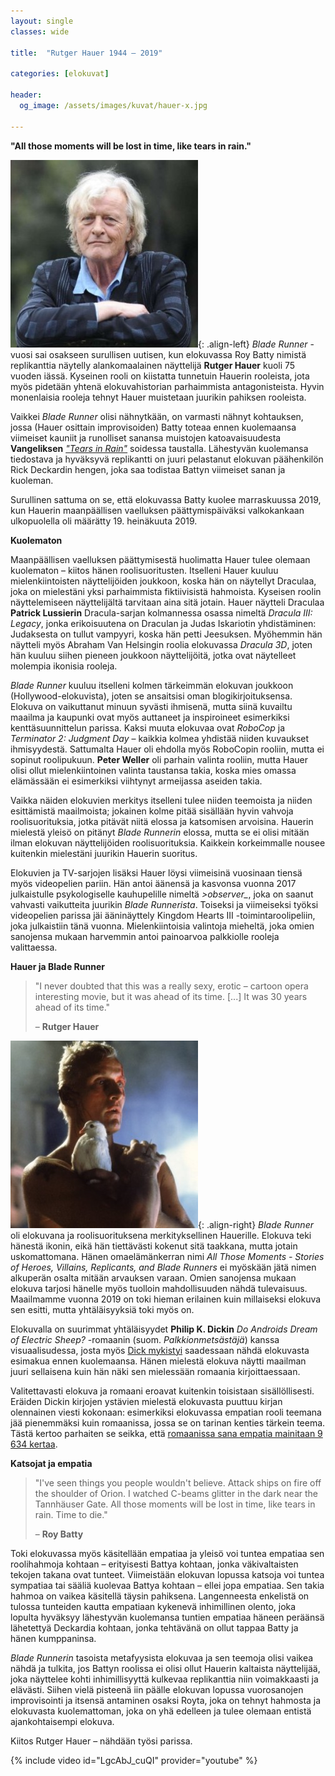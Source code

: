 ```yaml
---
layout: single
classes: wide

title:  "Rutger Hauer 1944 – 2019"

categories: [elokuvat]

header:
  og_image: /assets/images/kuvat/hauer-x.jpg

---
```


**"All those moments will be lost in time, like tears in rain."**

![Rutger Hauer](/assets/images/kuvat/hauer-2.jpg){: .align-left}
*Blade Runner* -vuosi sai osakseen surullisen uutisen, kun elokuvassa Roy Batty nimistä replikanttia näytelly alankomaalainen näyttelijä **Rutger Hauer** kuoli 75 vuoden iässä. Kyseinen rooli on kiistatta tunnetuin Hauerin rooleista, jota myös pidetään yhtenä elokuvahistorian parhaimmista antagonisteista. Hyvin monenlaisia rooleja tehnyt Hauer muistetaan juurikin pahiksen rooleista.

Vaikkei *Blade Runner* olisi nähnytkään, on varmasti nähnyt kohtauksen, jossa (Hauer osittain improvisoiden) Batty toteaa ennen kuolemaansa viimeiset kauniit ja runolliset sanansa muistojen katoavaisuudesta **Vangeliksen** [*"Tears in Rain"*](https://www.youtube.com/watch?v=8r7RWTaGezc) soidessa taustalla. Lähestyvän kuolemansa tiedostava ja hyväksyvä replikantti on juuri pelastanut elokuvan päähenkilön Rick Deckardin hengen, joka saa todistaa Battyn viimeiset sanan ja kuoleman.

Surullinen sattuma on se, että elokuvassa Batty kuolee marraskuussa 2019, kun Hauerin maanpäällisen vaelluksen päättymispäiväksi valkokankaan ulkopuolella oli määrätty 19. heinäkuuta 2019.

**Kuolematon**

Maanpäällisen vaelluksen päättymisestä huolimatta Hauer tulee olemaan kuolematon – kiitos hänen roolisuoritusten. Itselleni Hauer kuuluu mielenkiintoisten näyttelijöiden joukkoon, koska hän on näytellyt Draculaa, joka on mielestäni yksi parhaimmista fiktiivisistä hahmoista. Kyseisen roolin näyttelemiseen näyttelijältä tarvitaan aina sitä jotain. Hauer näytteli Draculaa **Patrick Lussierin** Dracula-sarjan kolmannessa osassa nimeltä *Dracula III: Legacy*, jonka erikoisuutena on Draculan ja Judas Iskariotin yhdistäminen: Judaksesta on tullut vampyyri, koska hän petti Jeesuksen. Myöhemmin hän näytteli myös Abraham Van Helsingin roolia elokuvassa *Dracula 3D*, joten hän kuuluu siihen pieneen joukkoon näyttelijöitä, jotka ovat näytelleet molempia ikonisia rooleja.

*Blade Runner* kuuluu itselleni kolmen tärkeimmän elokuvan joukkoon (Hollywood-elokuvista), joten se ansaitsisi oman blogikirjoituksensa. Elokuva on vaikuttanut minuun syvästi ihmisenä, mutta siinä kuvailtu maailma ja kaupunki ovat myös auttaneet ja inspiroineet esimerkiksi kenttäsuunnittelun parissa. Kaksi muuta elokuvaa ovat *RoboCop* ja *Terminator 2: Judgment Day* – kaikkia kolmea yhdistää niiden kuvaukset ihmisyydestä. Sattumalta Hauer oli ehdolla myös RoboCopin rooliin, mutta ei sopinut roolipukuun. **Peter Weller** oli parhain valinta rooliin, mutta Hauer olisi ollut mielenkiintoinen valinta taustansa takia, koska mies omassa elämässään ei esimerkiksi viihtynyt armeijassa aseiden takia.

Vaikka näiden elokuvien merkitys itselleni tulee niiden teemoista ja niiden esittämistä maailmoista; jokainen kolme pitää sisällään hyvin vahvoja roolisuorituksia, jotka pitävät niitä elossa ja katsomisen arvoisina. Hauerin mielestä yleisö on pitänyt *Blade Runnerin* elossa, mutta se ei olisi mitään ilman elokuvan näyttelijöiden roolisuorituksia. Kaikkein korkeimmalle nousee kuitenkin mielestäni juurikin Hauerin suoritus.

Elokuvien ja TV-sarjojen lisäksi Hauer löysi viimeisinä vuosinaan tiensä myös videopelien pariin. Hän antoi äänensä ja kasvonsa vuonna 2017 julkaistulle psykologiselle kauhupelille nimeltä *>observer_*, joka on saanut vahvasti vaikutteita juurikin *Blade Runnerista*. Toiseksi ja viimeiseksi työksi videopelien parissa jäi ääninäyttely Kingdom Hearts III -toimintaroolipeliin, joka julkaistiin tänä vuonna. Mielenkiintoisia valintoja mieheltä, joka omien sanojensa mukaan harvemmin antoi painoarvoa palkkiolle rooleja valittaessa.

**Hauer ja Blade Runner**

>"I never doubted that this was a really sexy, erotic – cartoon opera interesting movie, but it was ahead of its time. [...] It was 30 years ahead of its time."
>
>– **Rutger Hauer**

![Replikantti Roy Batty elokuvassa Blade Runner](/assets/images/kuvat/hauer-1.jpg){: .align-right}
*Blade Runner* oli elokuvana ja roolisuorituksena merkityksellinen Hauerille. Elokuva teki hänestä ikonin, eikä hän tiettävästi kokenut sitä taakkana, mutta jotain uskomattomana. Hänen omaelämänkerran nimi *All Those Moments - Stories of Heroes, Villains, Replicants, and Blade Runners* ei myöskään jätä nimen alkuperän osalta mitään arvauksen varaan. Omien sanojensa mukaan elokuva tarjosi hänelle myös tuolloin mahdollisuuden nähdä tulevaisuus. Maailmamme vuonna 2019 on toki hieman erilainen kuin millaiseksi elokuva sen esitti, mutta yhtäläisyyksiä toki myös on.

Elokuvalla on suurimmat yhtäläisyydet **Philip K. Dickin** *Do Androids Dream of Electric Sheep?* -romaanin (suom. *Palkkionmetsästäjä*) kanssa visuaalisudessa, josta myös [Dick mykistyi](https://www.bleedingcool.com/2017/10/10/philip-k-dick-blade-runner/) saadessaan nähdä elokuvasta esimakua ennen kuolemaansa. Hänen mielestä elokuva näytti maailman juuri sellaisena kuin hän näki sen mielessään romaania kirjoittaessaan.

Valitettavasti elokuva ja romaani eroavat kuitenkin toisistaan sisällöllisesti. Eräiden Dickin kirjojen ystävien mielestä elokuvasta puuttuu kirjan olennainen viesti kokonaan: esimerkiksi elokuvassa empatian rooli teemana jää pienemmäksi kuin romaanissa, jossa se on tarinan kenties tärkein teema. Tästä kertoo parhaiten se seikka, että [romaanissa sana empatia mainitaan 9 634 kertaa](https://www.shmoop.com/do-androids-dream-of-electric-sheep/compassion-forgiveness-theme.html).

**Katsojat ja empatia**

>"I've seen things you people wouldn't believe. Attack ships on fire off the shoulder of Orion. I watched C-beams glitter in the dark near the Tannhäuser Gate. All those moments will be lost in time, like tears in rain. Time to die."
>
>– **Roy Batty**

Toki elokuvassa myös käsitellään empatiaa ja yleisö voi tuntea empatiaa sen roolihahmoja kohtaan – erityisesti Battya kohtaan, jonka väkivaltaisten tekojen takana ovat tunteet. Viimeistään elokuvan lopussa katsoja voi tuntea sympatiaa tai sääliä kuolevaa Battya kohtaan – ellei jopa empatiaa. Sen takia hahmoa on vaikea käsitellä täysin pahiksena. Langenneesta enkelistä on tulossa tunteiden kautta empatiaan kykenevä inhimillinen olento, joka lopulta hyväksyy lähestyvän kuolemansa tuntien empatiaa häneen peräänsä lähetettyä Deckardia kohtaan, jonka tehtävänä on ollut tappaa Batty ja hänen kumppaninsa.

*Blade Runnerin* tasoista metafyysista elokuvaa ja sen teemoja olisi vaikea nähdä ja tulkita, jos Battyn roolissa ei olisi ollut Hauerin kaltaista näyttelijää, joka näyttelee kohti inhimillisyyttä kulkevaa replikanttia niin voimakkaasti ja elävästi. Siihen vielä pisteenä iin päälle elokuvan lopussa vuorosanojen improvisointi ja itsensä antaminen osaksi Royta, joka on tehnyt hahmosta ja elokuvasta kuolemattoman, joka on yhä edelleen ja tulee olemaan entistä ajankohtaisempi elokuva.

Kiitos Rutger Hauer – nähdään työsi parissa.

{% include video id="LgcAbJ_cuQI" provider="youtube" %}
